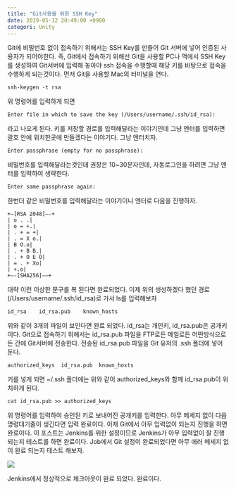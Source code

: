 ```yaml
---
title: "Git사용을 위한 SSH Key"
date: 2019-05-12 20:49:00 +0900
categori: Unity
---
```


Git에 비밀번호 없이 접속하기 위해서는 SSH Key를 만들어 Git 서버에 넣어 인증된 사용자가 되어야한다. 즉, Git에서 접속하기 위해선 Git을 사용할 PC나 맥에서 SSH Key를 생성하여 Git서버에 입력해 놓아야 ssh 접속을 수행할때 해당 키를 바탕으로 접속을 수행하게 되는것이다.
먼저 Git을 사용할 Mac의 터미널을 연다.

```console
ssh-keygen -t rsa
```
위 명령어를 입력하게 되면

```console
Enter file in which to save the key (/Users/username/.ssh/id_rsa):
```

라고 나오게 된다. 키를 저장할 경로를 입력해달라는 이야기인데 그냥 엔터를 입력하면 괄호 안에 위치한곳에 만들겠다는 이야기다. 그냥 엔터치자.

```console
Enter passphrase (empty for no passphrase):
```

비밀번호를 입력해달라는것인데 권장은 10~30문자인데, 자동로그인을 하려면 그냥 엔터를 입력하여 생략한다.

```console
Enter same passphrase again:
```

한번더 같은 비밀번호를 입력해달라는 이야기이니 엔터로 다음을 진행하자.

```console
+—[RSA 2048]—-+
| o . .|
| o = +.|
| . + = +|
| . = X o.|
| B O.o|
| . + B B.|
| . + O E O|
| = . + Xo|
| +.o|
+—-[SHA256]—–+
```
대략 이런 이상한 문구를 복 된다면 완료되었다. 이제 위의 생성하겠다 했던 경로(/Users/username/.ssh/id_rsa)로 가서 ls를 입력해보자

```console
id_rsa    id_rsa.pub    known_hosts
```
위와 같이 3개의 파일이 보인다면 완료 되었다. id_rsa는 개인키, id_rsa.pub은 공개키이다.
Git으로 접속하기 위해서는 id_rsa.pub 파일을 FTP로든 메일로든 어떤방식으로든 간에 Git서버에 전송한다.
전송된 id_rsa.pub 파일을 Git 유저의 .ssh 폴더에 넣어 둔다.

```console
authorized_keys  id_rsa.pub  known_hosts
```
키를 넣게 되면 ~/.ssh 폴더에는 위와 같이 authorized_keys와 함께 id_rsa.pub이 위치하게 된다.

```console
cat id_rsa.pub >> authorized_keys
```
위 명령어를 입력하여 승인된 키로 보내어진 공개키를 입력한다. 아무 메세지 없이 다음 명령대기줄이 생긴다면 입력 완료이다.
이제 Git에서 아무 입력없이 되는지 진행을 하면 완료이다.
이 포스트는 Jenkins를 위한 설정이므로 Jenkins가 아무 입력없이 잘 진행되는지 테스트를 하면 완료이다.
Job에서 Git 설정이 완료되었다면 아무 에러 메세지 없이 완료 되는지 테스트 해보자.

![](http://project.toki-labs.com:83/wp-content/uploads/2017/10/14-1-1.png)

Jenkins에서 정상적으로 체크아웃이 완료 되었다. 완료이다.
